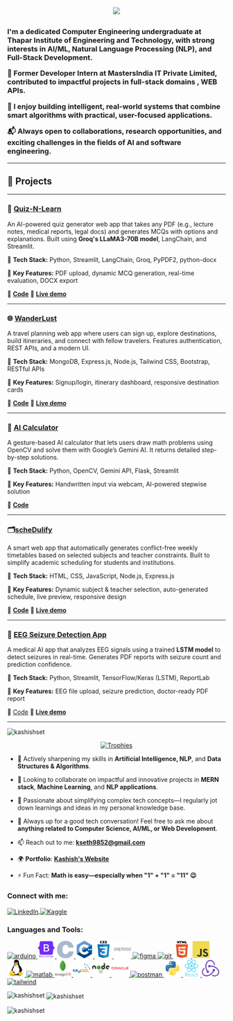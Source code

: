 <h1 align="center">
    <img src="https://readme-typing-svg.herokuapp.com/?font=Righteous&size=35&center=true&vCenter=true&width=500&height=70&duration=4000&lines=Hi+There!+👋;+I'm+KASHISH+SETH!;" />
</h1>



<h3 align="left">

I'm a dedicated Computer Engineering undergraduate at <b>Thapar Institute of Engineering and Technology</b>, with strong interests in <b>AI/ML</b>, <b>Natural Language Processing (NLP)</b>, and <b>Full-Stack Development</b>.

💼 Former <b>Developer Intern</b> at <b>MastersIndia IT Private Limited</b>, contributed to impactful projects in  full-stack domains , WEB APIs.

🚀 I enjoy building intelligent, real-world systems that combine smart algorithms with practical, user-focused applications.

📬 Always open to collaborations, research opportunities, and exciting challenges in the fields of AI and software engineering.

</h3>




---

## 📌 Projects

---

### 🧠 [Quiz-N-Learn](https://github.com/KAsHiSHSET/QUIZ_N_LEARN_project)

An AI-powered quiz generator web app that takes any PDF (e.g., lecture notes, medical reports, legal docs) and generates MCQs with options and explanations. Built using **Groq's LLaMA3-70B model**, LangChain, and Streamlit.

🔹 **Tech Stack:** Python, Streamlit, LangChain, Groq, PyPDF2, python-docx  


🔹 **Key Features:** PDF upload, dynamic MCQ generation, real-time evaluation, DOCX export  


🔗 [**Code**](https://github.com/KAsHiSHSET/QUIZ_N_LEARN_project)
🔗 [**Live demo**](https://quiznlearnproject-kashishwebsite.streamlit.app/)

---

### 🌐 [WanderLust](https://wanderlust-1upa.onrender.com/signup)

A travel planning web app where users can sign up, explore destinations, build itineraries, and connect with fellow travelers. Features authentication, REST APIs, and a modern UI.

🔹 **Tech Stack:** MongoDB, Express.js, Node.js, Tailwind CSS, Bootstrap, RESTful APIs  


🔹 **Key Features:** Signup/login, itinerary dashboard, responsive destination cards  


🔗 [**Code**](https://github.com/KAsHiSHSET/Wanderlust_website)
🔗 [**Live demo**](https://github.com/KAsHiSHSET/Wanderlust_website)

---

### 🧮 [AI Calculator](https://github.com/KAsHiSHSET/AI_Calulator)

A gesture-based AI calculator that lets users draw math problems using OpenCV and solve them with Google’s Gemini AI. It returns detailed step-by-step solutions.

🔹 **Tech Stack:** Python, OpenCV, Gemini API, Flask, Streamlit  


🔹 **Key Features:** Handwritten input via webcam, AI-powered stepwise solution  


🔗 [**Code**](https://github.com/KAsHiSHSET/AI_Calulator)

---

### 🗂️[scheDulify](https://github.com/KAsHiSHSET/scheDulify-CPU-scheduling-simulator)
A smart web app that automatically generates conflict-free weekly timetables based on selected subjects and teacher constraints. Built to simplify academic scheduling for students and institutions.

🔹 **Tech Stack:** HTML, CSS, JavaScript, Node.js, Express.js


🔹 **Key Features:** Dynamic subject & teacher selection, auto-generated schedule, live preview, responsive design


🔗 [**Code**](https://github.com/KAsHiSHSET/scheDulify-CPU-scheduling-simulator)
🔗 [**Live demo**](https://sche-dulify-cpu-scheduling-simulato.vercel.app/)

---

### 🧬 [EEG Seizure Detection App](https://seizurelstm-kashishsethpersonalapp.streamlit.app/)

A medical AI app that analyzes EEG signals using a trained **LSTM model** to detect seizures in real-time. Generates PDF reports with seizure count and prediction confidence.

🔹 **Tech Stack:** Python, Streamlit, TensorFlow/Keras (LSTM), ReportLab 


🔹 **Key Features:** EEG file upload, seizure prediction, doctor-ready PDF report  


🔗 [Code](https://github.com/KAsHiSHSET/EEG_seizure_lstm)
🔗 [**Live demo**](https://seizurelstm-kashishsethpersonalapp.streamlit.app/)

---

<p align="left">
  <img src="https://komarev.com/ghpvc/?username=kashishset&label=Profile%20views&color=0e75b6&style=flat" alt="kashishset" />
</p>

<p align="center">
  <a href="https://github.com/ryo-ma/github-profile-trophy">
    <img src="https://github-profile-trophy.vercel.app/?username=kashishset&theme=radical" alt="Trophies" />
  </a>
</p>
  
- 🌱 Actively sharpening my skills in **Artificial Intelligence, NLP**, and **Data Structures & Algorithms**.

- 👯 Looking to collaborate on impactful and innovative projects in **MERN stack**, **Machine Learning**, and **NLP applications**.

- 📝 Passionate about simplifying complex tech concepts—I regularly jot down learnings and ideas in my personal knowledge base.

- 💬 Always up for a good tech conversation! Feel free to ask me about **anything related to Computer Science, AI/ML, or Web Development**.

- 📫 Reach out to me: **kseth9852@gmail.com**
  
- 🌍 **Portfolio**: **[Kashish's Website](https://kashish-seth-p5zqq2a.gamma.site/)**

- ⚡ Fun Fact: **Math is easy—especially when "1" + "1" = "11" 😉**

<h3 align="left">Connect with me:</h3>
<p align="left">
  <a href="https://linkedin.com/in/kashish-seth-6097182bb" target="blank">
    <img align="center" src="https://raw.githubusercontent.com/rahuldkjain/github-profile-readme-generator/master/src/images/icons/Social/linked-in-alt.svg" alt="LinkedIn" height="30" width="40" />
  </a>
  <a href="https://www.kaggle.com/kashishsethhhh" target="blank">
    <img align="center" src="https://www.vectorlogo.zone/logos/kaggle/kaggle-icon.svg" alt="Kaggle" height="30" width="40" />
  </a>
</p>


<h3 align="left">Languages and Tools:</h3>
<p align="left"> <a href="https://www.arduino.cc/" target="_blank" rel="noreferrer"> <img src="https://cdn.worldvectorlogo.com/logos/arduino-1.svg" alt="arduino" width="40" height="40"/> </a> <a href="https://getbootstrap.com" target="_blank" rel="noreferrer"> <img src="https://raw.githubusercontent.com/devicons/devicon/master/icons/bootstrap/bootstrap-plain-wordmark.svg" alt="bootstrap" width="40" height="40"/> </a> <a href="https://www.cprogramming.com/" target="_blank" rel="noreferrer"> <img src="https://raw.githubusercontent.com/devicons/devicon/master/icons/c/c-original.svg" alt="c" width="40" height="40"/> </a> <a href="https://www.w3schools.com/cpp/" target="_blank" rel="noreferrer"> <img src="https://raw.githubusercontent.com/devicons/devicon/master/icons/cplusplus/cplusplus-original.svg" alt="cplusplus" width="40" height="40"/> </a> <a href="https://www.w3schools.com/css/" target="_blank" rel="noreferrer"> <img src="https://raw.githubusercontent.com/devicons/devicon/master/icons/css3/css3-original-wordmark.svg" alt="css3" width="40" height="40"/> </a> <a href="https://expressjs.com" target="_blank" rel="noreferrer"> <img src="https://raw.githubusercontent.com/devicons/devicon/master/icons/express/express-original-wordmark.svg" alt="express" width="40" height="40"/> </a> <a href="https://www.figma.com/" target="_blank" rel="noreferrer"> <img src="https://www.vectorlogo.zone/logos/figma/figma-icon.svg" alt="figma" width="40" height="40"/> </a> <a href="https://git-scm.com/" target="_blank" rel="noreferrer"> <img src="https://www.vectorlogo.zone/logos/git-scm/git-scm-icon.svg" alt="git" width="40" height="40"/> </a> <a href="https://www.w3.org/html/" target="_blank" rel="noreferrer"> <img src="https://raw.githubusercontent.com/devicons/devicon/master/icons/html5/html5-original-wordmark.svg" alt="html5" width="40" height="40"/> </a> <a href="https://developer.mozilla.org/en-US/docs/Web/JavaScript" target="_blank" rel="noreferrer"> <img src="https://raw.githubusercontent.com/devicons/devicon/master/icons/javascript/javascript-original.svg" alt="javascript" width="40" height="40"/> </a> <a href="https://www.linux.org/" target="_blank" rel="noreferrer"> <img src="https://raw.githubusercontent.com/devicons/devicon/master/icons/linux/linux-original.svg" alt="linux" width="40" height="40"/> </a> <a href="https://www.mathworks.com/" target="_blank" rel="noreferrer"> <img src="https://upload.wikimedia.org/wikipedia/commons/2/21/Matlab_Logo.png" alt="matlab" width="40" height="40"/> </a> <a href="https://www.mongodb.com/" target="_blank" rel="noreferrer"> <img src="https://raw.githubusercontent.com/devicons/devicon/master/icons/mongodb/mongodb-original-wordmark.svg" alt="mongodb" width="40" height="40"/> </a> <a href="https://www.mysql.com/" target="_blank" rel="noreferrer"> <img src="https://raw.githubusercontent.com/devicons/devicon/master/icons/mysql/mysql-original-wordmark.svg" alt="mysql" width="40" height="40"/> </a> <a href="https://nodejs.org" target="_blank" rel="noreferrer"> <img src="https://raw.githubusercontent.com/devicons/devicon/master/icons/nodejs/nodejs-original-wordmark.svg" alt="nodejs" width="40" height="40"/> </a> <a href="https://www.oracle.com/" target="_blank" rel="noreferrer"> <img src="https://raw.githubusercontent.com/devicons/devicon/master/icons/oracle/oracle-original.svg" alt="oracle" width="40" height="40"/> </a> <a href="https://postman.com" target="_blank" rel="noreferrer"> <img src="https://www.vectorlogo.zone/logos/getpostman/getpostman-icon.svg" alt="postman" width="40" height="40"/> </a> <a href="https://www.python.org" target="_blank" rel="noreferrer"> <img src="https://raw.githubusercontent.com/devicons/devicon/master/icons/python/python-original.svg" alt="python" width="40" height="40"/> </a> <a href="https://reactjs.org/" target="_blank" rel="noreferrer"> <img src="https://raw.githubusercontent.com/devicons/devicon/master/icons/react/react-original-wordmark.svg" alt="react" width="40" height="40"/> </a> <a href="https://redux.js.org" target="_blank" rel="noreferrer"> <img src="https://raw.githubusercontent.com/devicons/devicon/master/icons/redux/redux-original.svg" alt="redux" width="40" height="40"/> </a> <a href="https://tailwindcss.com/" target="_blank" rel="noreferrer"> <img src="https://www.vectorlogo.zone/logos/tailwindcss/tailwindcss-icon.svg" alt="tailwind" width="40" height="40"/> </a> </p>

<p><img align="left" src="https://github-readme-stats.vercel.app/api/top-langs?username=kashishset&show_icons=true&locale=en&layout=compact" alt="kashishset" /></p>

<p>&nbsp;<img align="center" src="https://github-readme-stats.vercel.app/api?username=kashishset&show_icons=true&locale=en" alt="kashishset" /></p>

<p><img align="center" src="https://github-readme-streak-stats.herokuapp.com/?user=kashishset&" alt="kashishset" /></p>
